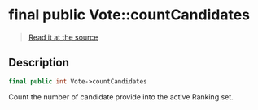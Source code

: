 # final public Vote::countCandidates

> [Read it at the source](https://github.com/julien-boudry/Condorcet/blob/master/src/Vote.php#L21)

## Description    

```php
final public int Vote->countCandidates 
```

Count the number of candidate provide into the active Ranking set.
    